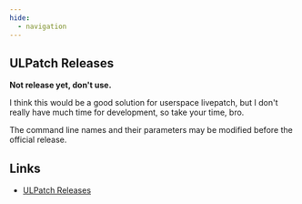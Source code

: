 ```yaml
---
hide:
  - navigation
---
```


## ULPatch Releases

**Not release yet, don't use.**

I think this would be a good solution for userspace livepatch, but I don't really have much time for development, so take your time, bro.

The command line names and their parameters may be modified before the official release.


## Links

- [ULPatch Releases](https://github.com/Rtoax/ulpatch/releases)

